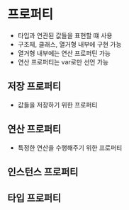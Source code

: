 # 프로퍼티
- 타입과 연관된 값들을 표현할 떄 사용
- 구조체, 클래스, 열거형 내부에 구현 가능
- 열거형 내부에는 연산 프로퍼틴 가능
- 연산 프로퍼티는 var로만 선언 가능

## 저장 프로퍼티
- 값들을 저장하기 위한 프로퍼티

## 연산 프로퍼티
- 특정한 연산을 수행해주기 위한 프로퍼티

## 인스턴스 프로퍼티


## 타입 프로퍼티
